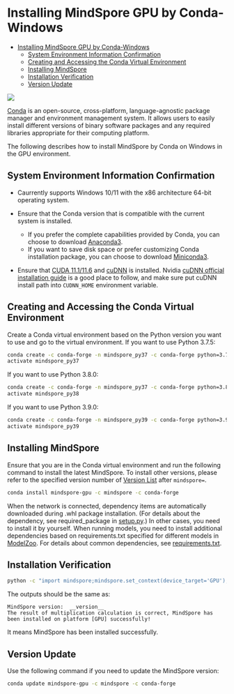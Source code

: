 # Installing MindSpore GPU by Conda-Windows

<!-- TOC -->

- [Installing MindSpore GPU by Conda-Windows](#installing-mindspore-gpu-by-conda-windows)
    - [System Environment Information Confirmation](#system-environment-information-confirmation)
    - [Creating and Accessing the Conda Virtual Environment](#creating-and-accessing-the-conda-virtual-environment)
    - [Installing MindSpore](#installing-mindspore)
    - [Installation Verification](#installation-verification)
    - [Version Update](#version-update)

<!-- /TOC -->

<a href="https://gitee.com/mindspore/docs/blob/r2.1/install/mindspore_gpu_win_install_conda_en.md" target="_blank"><img src="https://mindspore-website.obs.cn-north-4.myhuaweicloud.com/website-images/r2.1/resource/_static/logo_source_en.png"></a>

[Conda](https://docs.conda.io/en/latest/) is an open-source, cross-platform, language-agnostic package manager and environment management system. It allows users to easily install different versions of binary software packages and any required libraries appropriate for their computing platform.

The following describes how to install MindSpore by Conda on Windows in the GPU environment.

## System Environment Information Confirmation

- Caurrently supports Windows 10/11 with the x86 architecture 64-bit operating system.
- Ensure that the Conda version that is compatible with the current system is installed.

    - If you prefer the complete capabilities provided by Conda, you can choose to download [Anaconda3](https://repo.anaconda.com/archive/).
    - If you want to save disk space or prefer customizing Conda installation package, you can choose to download [Miniconda3](https://repo.anaconda.com/miniconda/).
- Ensure that [CUDA 11.1/11.6](https://developer.nvidia.com/cuda-11.1.1-download-archive) and [cuDNN](https://developer.nvidia.com/cudnn) is installed. Nvidia [cuDNN official installation guide](https://docs.nvidia.com/deeplearning/cudnn/install-guide/index.html) is a good place to follow, and make sure put cuDNN install path into `CUDNN_HOME` environment variable.

## Creating and Accessing the Conda Virtual Environment

Create a Conda virtual environment based on the Python version you want to use and go to the virtual environment.
If you want to use Python 3.7.5:

```bash
conda create -c conda-forge -n mindspore_py37 -c conda-forge python=3.7.5
activate mindspore_py37
```

If you want to use Python 3.8.0:

```bash
conda create -c conda-forge -n mindspore_py37 -c conda-forge python=3.8.0
activate mindspore_py38
```

If you want to use Python 3.9.0:

```bash
conda create -c conda-forge -n mindspore_py39 -c conda-forge python=3.9.0
activate mindspore_py39
```

## Installing MindSpore

Ensure that you are in the Conda virtual environment and run the following command to install the latest MindSpore. To install other versions, please refer to the specified version number of [Version List](https://www.mindspore.cn/versions) after `mindspore=`.

```bash
conda install mindspore-gpu -c mindspore -c conda-forge
```

When the network is connected, dependency items are automatically downloaded during .whl package installation. (For details about the dependency, see required_package in [setup.py](https://gitee.com/mindspore/mindspore/blob/r2.1/setup.py).) In other cases, you need to install it by yourself. When running models, you need to install additional dependencies based on requirements.txt specified for different models in [ModelZoo](https://gitee.com/mindspore/models/tree/master/). For details about common dependencies, see [requirements.txt](https://gitee.com/mindspore/mindspore/blob/r2.1/requirements.txt).

## Installation Verification

```bash
python -c "import mindspore;mindspore.set_context(device_target='GPU');mindspore.run_check()"
```

The outputs should be the same as:

```text
MindSpore version:  __version__
The result of multiplication calculation is correct, MindSpore has been installed on platform [GPU] successfully!
```

It means MindSpore has been installed successfully.

## Version Update

Use the following command if you need to update the MindSpore version:

```bash
conda update mindspore-gpu -c mindspore -c conda-forge
```
